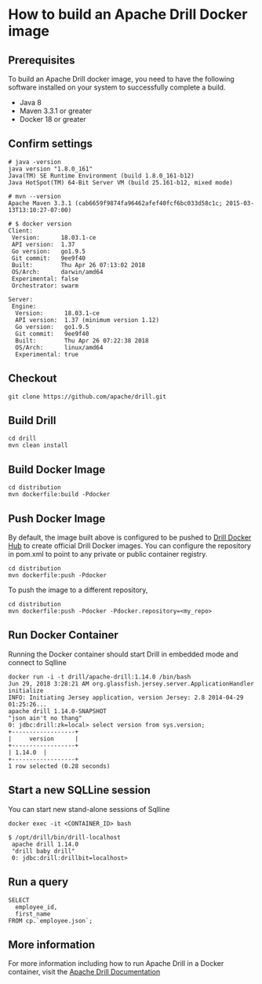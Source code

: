 # How to build an Apache Drill Docker image

## Prerequisites

To build an Apache Drill docker image, you need to have the following software installed on your system to successfully complete a build. 
  * Java 8
  * Maven 3.3.1 or greater
  * Docker 18 or greater

## Confirm settings
    # java -version
    java version "1.8.0_161"
    Java(TM) SE Runtime Environment (build 1.8.0_161-b12)
    Java HotSpot(TM) 64-Bit Server VM (build 25.161-b12, mixed mode)

    # mvn --version
    Apache Maven 3.3.1 (cab6659f9874fa96462afef40fcf6bc033d58c1c; 2015-03-13T13:10:27-07:00)
    
    # $ docker version
    Client:
     Version:      18.03.1-ce
     API version:  1.37
     Go version:   go1.9.5
     Git commit:   9ee9f40
     Built:        Thu Apr 26 07:13:02 2018
     OS/Arch:      darwin/amd64
     Experimental: false
     Orchestrator: swarm

    Server:
     Engine:
      Version:      18.03.1-ce
      API version:  1.37 (minimum version 1.12)
      Go version:   go1.9.5
      Git commit:   9ee9f40
      Built:        Thu Apr 26 07:22:38 2018
      OS/Arch:      linux/amd64
      Experimental: true

## Checkout

    git clone https://github.com/apache/drill.git
    
## Build Drill

    cd drill
    mvn clean install
    
## Build Docker Image

    cd distribution
    mvn dockerfile:build -Pdocker
    
## Push Docker Image
   
   By default, the image built above is configured to be pushed to [Drill Docker Hub](https://hub.docker.com/r/drill/apache-drill/) to create official Drill Docker images. You can configure the repository in pom.xml to point to any private or public container registry.
   
    cd distribution
    mvn dockerfile:push -Pdocker
    
  To push the image to a different repository,
  
    cd distribution
    mvn dockerfile:push -Pdocker -Pdocker.repository=<my_repo>

## Run Docker Container
   
   Running the Docker container should start Drill in embedded mode and connect to Sqlline
    
    docker run -i -t drill/apache-drill:1.14.0 /bin/bash
    Jun 29, 2018 3:28:21 AM org.glassfish.jersey.server.ApplicationHandler initialize
    INFO: Initiating Jersey application, version Jersey: 2.8 2014-04-29 01:25:26...
    apache drill 1.14.0-SNAPSHOT 
    "json ain't no thang"
    0: jdbc:drill:zk=local> select version from sys.version;
    +------------------+
    |     version      |
    +------------------+
    | 1.14.0  |
    +------------------+
    1 row selected (0.28 seconds)
      

## Start a new SQLLine session 
    
   You can start new stand-alone sessions of Sqlline
    
    docker exec -it <CONTAINER_ID> bash
    
    $ /opt/drill/bin/drill-localhost 
     apache drill 1.14.0 
     "drill baby drill"
     0: jdbc:drill:drillbit=localhost>

## Run a query

    SELECT 
      employee_id, 
      first_name
    FROM cp.`employee.json`; 
    
## More information 

For more information including how to run Apache Drill in a Docker container, visit the [Apache Drill Documentation](http://drill.apache.org/docs/)
